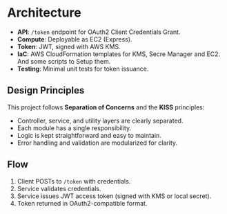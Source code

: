 # Architecture

- **API**: `/token` endpoint for OAuth2 Client Credentials Grant.
- **Compute**: Deployable as EC2 (Express).
- **Token**: JWT, signed with AWS KMS.
- **IaC**: AWS CloudFormation templates for KMS, Secre Manager and EC2. And some scripts to Setup them.
- **Testing**: Minimal unit tests for token issuance.

## Design Principles

This project follows **Separation of Concerns** and the **KISS** principles:

- Controller, service, and utility layers are clearly separated.
- Each module has a single responsibility.
- Logic is kept straightforward and easy to maintain.
- Error handling and validation are modularized for clarity.

## Flow

1. Client POSTs to `/token` with credentials.
2. Service validates credentials.
3. Service issues JWT access token (signed with KMS or local secret).
4. Token returned in OAuth2-compatible format.
